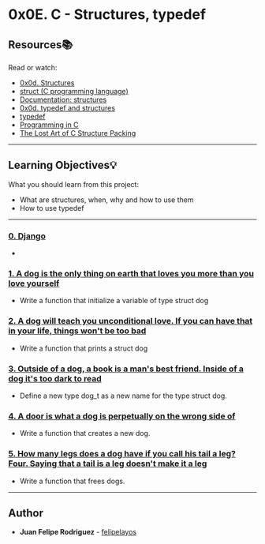 # 0x0E. C - Structures, typedef

## Resources:books:
Read or watch:
* [0x0d. Structures](https://intranet.hbtn.io/rltoken/fTk_WHNNZwyN_3Br4hldzg)
* [struct (C programming language)](https://intranet.hbtn.io/rltoken/sF_gQY2e9CP95XbgWQkduA)
* [Documentation: structures](https://intranet.hbtn.io/rltoken/7VySR2oMyxk7VMR8LLOvZA)
* [0x0d. typedef and structures](https://intranet.hbtn.io/rltoken/n336cpCmQqTulI07odCY9g)
* [typedef](https://intranet.hbtn.io/rltoken/-vbMNPFrIA5PcVs4RiWr4g)
* [Programming in C](http://images.textbooks.com/TextbookInfo/Covers/0321776410.gif)
* [The Lost Art of C Structure Packing](https://intranet.hbtn.io/rltoken/92gDeb3TtzgLDpzo9DXfZg)

---
## Learning Objectives:bulb:
What you should learn from this project:

* What are structures, when, why and how to use them
* How to use typedef

---

### [0. Django](./dog.h)
* 


### [1. A dog is the only thing on earth that loves you more than you love yourself](./1-init_dog.c)
* Write a function that initialize a variable of type struct dog


### [2. A dog will teach you unconditional love. If you can have that in your life, things won't be too bad](./2-print_dog.c)
* Write a function that prints a struct dog


### [3. Outside of a dog, a book is a man's best friend. Inside of a dog it's too dark to read](./dog.h)
* Define a new type dog_t as a new name for the type struct dog.


### [4. A door is what a dog is perpetually on the wrong side of](./4-new_dog.c)
* Write a function that creates a new dog.


### [5. How many legs does a dog have if you call his tail a leg? Four. Saying that a tail is a leg doesn't make it a leg](./5-free_dog.c)
* Write a function that frees dogs.

---

## Author
* **Juan Felipe Rodriguez** - [felipelayos](https://github.com/felipelayos)